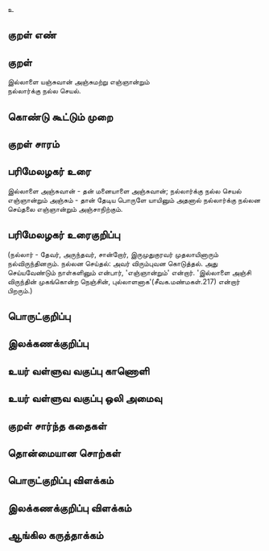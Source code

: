 உ

## குறள் எண் 


## குறள் 
இல்லாளை யஞ்சுவான் அஞ்சுமற்று எஞ்ஞான்றும்  
நல்லார்க்கு நல்ல செயல்.

## கொண்டு கூட்டும் முறை


## குறள் சாரம் 


## பரிமேலழகர் உரை
இல்லாளை அஞ்சுவான் - தன் மனையாளை அஞ்சுவான்; நல்லார்க்கு நல்ல செயல் எஞ்ஞான்றும் அஞ்சும் - தான் தேடிய பொருளே யாயினும் அதனால் நல்லார்க்கு நல்லன செய்தலை எஞ்ஞான்றும் அஞ்சாநிற்கும்.

## பரிமேலழகர் உரைகுறிப்பு   
 (நல்லார் - தேவர், அருந்தவர், சான்றோர், இருமுதுகுரவர் முதலாயினாரும் நல்விருந்தினரும். நல்லன செய்தல்: அவர் விரும்புவன கொடுத்தல். அது செய்யவேண்டும் நாள்களினும் என்பார், 'எஞ்ஞான்றும்' என்றார். 'இல்லாளை அஞ்சி விருந்தின் முகங்கொன்ற நெஞ்சின், புல்லாளனாக'(சீவக.மண்மகள்.217) என்றார் பிறரும்.)

## பொருட்குறிப்பு 


## இலக்கணக்குறிப்பு  


## உயர் வள்ளுவ வகுப்பு காணொளி


## உயர் வள்ளுவ வகுப்பு ஒலி அமைவு 

 
## குறள் சார்ந்த கதைகள் 


## தொன்மையான சொற்கள்


## பொருட்குறிப்பு விளக்கம்


## இலக்கணக்குறிப்பு விளக்கம்


## ஆங்கில கருத்தாக்கம் 



